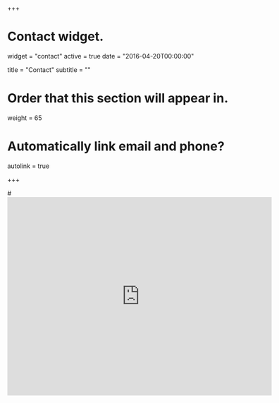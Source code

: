 +++
# Contact widget.
widget = "contact"
active = true
date = "2016-04-20T00:00:00"

title = "Contact"
subtitle = ""

# Order that this section will appear in.
weight = 65

# Automatically link email and phone?
autolink = true

+++

#<iframe src="https://calendar.google.com/calendar/b/1/embed?showPrint=0&amp;showTabs=0&amp;showCalendars=0&amp;mode=WEEK&amp;height=450&amp;wkst=2&amp;bgcolor=%23ffffff&amp;src=juancarlos%40ucsb.edu&amp;color=%23060D5E&amp;ctz=America%2FLos_Angeles" style="border-width:0" width="600" height="450" frameborder="0" scrolling="no"></iframe>